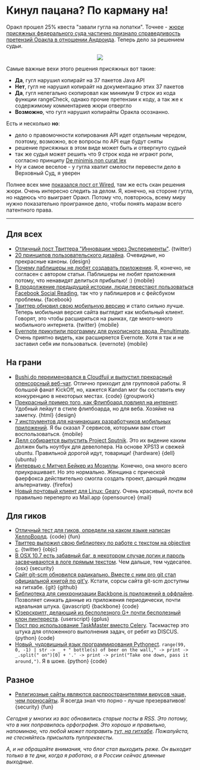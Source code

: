 # Кинул пацана? По карману на!
Оракл прошел 25% квеста "завали гугла на лопатки". Точнее - [жюри присяжных федерального суда частично признало справедливость претензий Оракла в отношении Андроида](http://www.bloomberg.com/news/2012-05-07/google-s-android-infringed-oracle-s-java-jury-says.html). Теперь дело за решением судьи.

 <div style="text-align: center"><img src='http://www.wired.com/wiredenterprise/wp-content/uploads//2012/05/android_photo_f.jpg' style='float: none' /></div>

Самые важные вехи этого решения присяжных вот такие:

* **Да**, гугл нарушил копирайт на 37 пакетов Java API
* **Нет**, гугл не нарушил копирайт на документацию этих 37 пакетов
* **Да**, гугл нелегально скопировал как минимум 9 строк из кода функции rangeCheck, однако прочие претензии к коду, а так же к содержимому комментариев  жюри отвергло
* **Возможно**, что гугл нарушил копирайты Оракла осознанно.

Есть и несколько **но**:

* дело о правомочности копирования API идет отдельным чередом, поэтому, возможно, все вопросы по API еще будут сняты
* решение присяжных в этом виде может быть и отвергнуто судьей
* так же судья может решить что 9 строк кода не играют роли, согласно принципу [De minimis non curat lex](https://ru.wikipedia.org/wiki/De_minimis_non_curat_lex)
* Ну и самое веселое - у гугла хватит смелости перевести дело в Верховный Суд, я уверен

Полнее всех мне [показался  пост от Wired](http://www.wired.com/wiredenterprise/2012/05/oracle-google-verdict/), там же есть скан решения жюри. Очень интересно следить за делом. Я, конечно, на стороне гугла, но надеюсь что выиграет Оракл. Потому что, повторюсь, всему миру нужно показательно проигранное дело, чтобы понять маразм всего патентного права.





-----

## Для всех
* [Отличный пост Твиттера "Инновации через Эксперименты"](http://blog.twitter.com/2012/05/innovate-through-experimentation.html). {twitter}
* [20 принципов пользовательского дизайна](http://bokardo.com/principles-of-user-interface-design/). Очевидные, но прекрасные каноны. {design}
* [Почему паблишеры не любят создавать приложения](http://www.technologyreview.com/business/40319/). Я, конечно, не согласен с автором статьи. Паблишеры не любят приложения потому, что ненавидят делиться прибылью! :) {mobile}
* [В продолжение предыдущей истории, люди перестают пользоваться Facebook Social Reading](http://www.buzzfeed.com/jwherrman/facebook-social-readers-are-all-collapsing), так что у паблишеров и с фейсбуком проблемы. {facebook}
* [Твиттер обновил свою мобильную версию](http://thenextweb.com/twitter/2012/05/07/twitter-is-looking-at-emerging-markets-with-new-mobile-web-version/) и стало сильно лучше. Теперь мобильная версия сайта выглядит как мобильный клиент. Говорят, это чтобы расшириться на рынках, где много-много мобильного интернета. {twitter} {mobile}
* [Evernote прикупили программу для рукописного ввода, Penultimate](http://blog.evernote.com/2012/05/07/evernote-acquires-penultimate/). Очень приятно видеть, как расширяется Evernote. Хотя я так и не заставил себя им пользоваться. {evernote} {mobile}

## На грани
* [Bushi.do переименовался в Cloudfuji и выпустил прекрасный опенсорсный веб-чат](http://cloudfuji.com/blog/2012/05/07/launching_cloudfuji.html). Отлично приходит для групповой работы. Я большой фанат KickOff, но, кажется Kandan мог бы составить ему конкуренцию в некоторых местах. {code} {groupwork}
* [Прекрасный пример того, как Флипбоард повлиял на интернет](http://tympanus.net/codrops/2012/05/07/experimental-page-layout-inspired-by-flipboard/). Удобный лейаут в стиле флипбоарда, но для веба. Хозяйке на заметку. {html} {design}
* [7 инструментов для начинающих разработчиков мобильных приложений](http://mashable.com/2012/05/07/tools-mobile-app-development/). Я бы сказал 7 сервисов, которыми вам стоит воспользоваться. {mobile}
* [Делл собирается выпустить Project Sputnik](http://bartongeorge.net/2012/05/07/introducing-project-sputnik-developer-laptop/). Это их видение каким должен быть ноутбук для девелопера. На основе XPS13 и свежей ubuntu. Правильной дорогой идут, товарищи! {hardware} {dell} {ubuntu}
* [Интервью с Митчел Бейкер из Мозиллы](http://www.wired.com/epicenter/2012/05/epicenter_isocfamersqabaker/). Конечно, она много всего приукрашивает. Но это нормально. Женщина с прической фаерфокса действительно смогла создать проект, дающий людям альтернативу. {firefox}
* [Новый почтовый клиент для Linux: Geary](http://omgubuntu.co.uk/2012/05/new-e-mail-client-geary-launches-on-linux/). Очень красивый, почти всё правильно переперто из Mail.app {opensource} {mail}

## Для гиков
* [Отличный тест для гиков, определи на каком языке написан ХеллоВорлд](http://www.infoworld.com/d/application-development/hello-world-programming-languages-quiz-188874). {code} {fun}
* [Твиттер выложил свою библиотеку по работе с текстом на objective c](https://github.com/twitter/twitter-text-objc). {twitter} {objc}
* [В OSX 10.7 есть забавный баг, в некотором случае логин и пароль засвечиваются в логе прямым текстом](http://mashable.com/2012/05/07/os-x-lion-flaw-passwords/). Чем дальше, тем чудесатее. {osx} {security}
* [Сайт git-scm обновился радикально. Вместе с ним pro git стал официальной книгой по git'у](https://github.com/blog/1125-new-git-homepage). Кстати, сорсы сайта git-scm доступны на гитхабе. {git} {github}
* [Библиотека для синхронизации Backbone.js приложений в оффлайне](https://github.com/Ask11/backbone.offline).  Позволяет синкать данные из приложения периодически, почти идеальная штука. {javascript} {backbone} {code}
* [Юзерскрипт, делающий из бесполезного G+ почти бесполезный клон пинтереста](http://thenextweb.com/socialmedia/2012/05/07/transform-google-into-the-ultimate-pinterest-clone-with-this-userscript/). {userscript} {gplus}
* [Пост про использование TaskMaster вместо Celery](http://justcramer.com/2012/05/04/distributing-work-without-celery/). Таскмастер это штука для отложенного выполнения задач, от ребят из DISCUS.  {python} {code}
* [Новый, чудовищный язык программирования Pythonect](https://github.com/ikotler/pythonect/wiki/Pythonect-Tutorial:-Learn-By-Example).  `range(99, 0, -1) | str -> _ + " bottle(s) of beer on the wall," -> print -> _.split(" on")[0] + '.' -> print -> print("Take one down, pass it around,")`. Я в шоке. {python} {code}

## Разное
* [Религиозные сайты являются распространителями вирусов чаще, чем порносайты](http://mashable.com/2012/05/03/religious-sites-malware-study/). Я всегда знал что порно - лучше презервативов! {security} {fun}

*Сегодня у многих из вас обновились старые посты в RSS. Это потому, что в них поправилась орфография. Это хорошо и правильно, напоминаю, что любой может поправить [тут, на гитхабе](https://github.com/bobuk/addmeto.cc/tree/master/source/posts). Пожалуйста, не стесняйтесь присылать пуллреквесты.*

*А, и не обращайте внимания, что блог стал выходить реже. Он выходит только в те дни, когда я работаю, а в России сейчас длинные выходные.*
